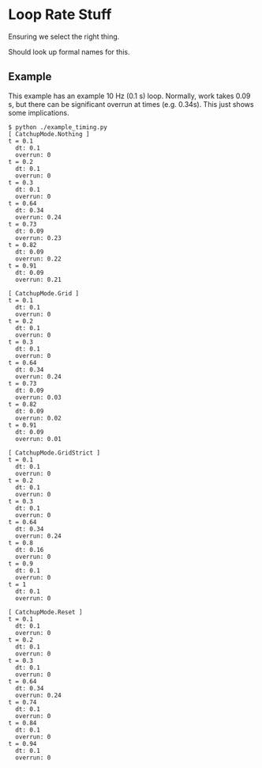 # Loop Rate Stuff

Ensuring we select the right thing.

Should look up formal names for this.

## Example

This example has an example 10 Hz (0.1 s) loop. Normally, work takes 0.09 s,
but there can be significant overrun at times (e.g. 0.34s). This just shows
some implications.

```
$ python ./example_timing.py
[ CatchupMode.Nothing ]
t = 0.1
  dt: 0.1
  overrun: 0
t = 0.2
  dt: 0.1
  overrun: 0
t = 0.3
  dt: 0.1
  overrun: 0
t = 0.64
  dt: 0.34
  overrun: 0.24
t = 0.73
  dt: 0.09
  overrun: 0.23
t = 0.82
  dt: 0.09
  overrun: 0.22
t = 0.91
  dt: 0.09
  overrun: 0.21

[ CatchupMode.Grid ]
t = 0.1
  dt: 0.1
  overrun: 0
t = 0.2
  dt: 0.1
  overrun: 0
t = 0.3
  dt: 0.1
  overrun: 0
t = 0.64
  dt: 0.34
  overrun: 0.24
t = 0.73
  dt: 0.09
  overrun: 0.03
t = 0.82
  dt: 0.09
  overrun: 0.02
t = 0.91
  dt: 0.09
  overrun: 0.01

[ CatchupMode.GridStrict ]
t = 0.1
  dt: 0.1
  overrun: 0
t = 0.2
  dt: 0.1
  overrun: 0
t = 0.3
  dt: 0.1
  overrun: 0
t = 0.64
  dt: 0.34
  overrun: 0.24
t = 0.8
  dt: 0.16
  overrun: 0
t = 0.9
  dt: 0.1
  overrun: 0
t = 1
  dt: 0.1
  overrun: 0

[ CatchupMode.Reset ]
t = 0.1
  dt: 0.1
  overrun: 0
t = 0.2
  dt: 0.1
  overrun: 0
t = 0.3
  dt: 0.1
  overrun: 0
t = 0.64
  dt: 0.34
  overrun: 0.24
t = 0.74
  dt: 0.1
  overrun: 0
t = 0.84
  dt: 0.1
  overrun: 0
t = 0.94
  dt: 0.1
  overrun: 0
```

